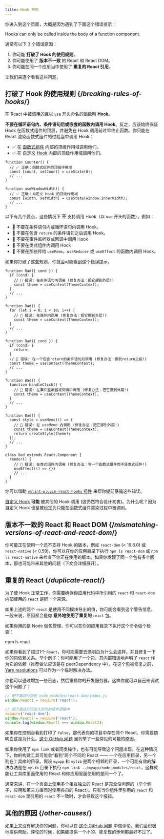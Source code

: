 ```yaml
---
title: Hook 规则
---
```


你进入到这个页面，大概是因为遇到了下面这个错误提示：

<ConsoleBlock level="error">

Hooks can only be called inside the body of a function component.

</ConsoleBlock>

通常有以下 3 个错误原因：

1. 你可能 **打破了 Hook 的使用规则**。
2. 你可能使用了 **版本不一致** 的 React 和 React DOM。
3. 你可能在同一个应用当中使用了 **重复的 React 引用**。

让我们来逐个看看这些问题。

## 打破了 Hook 的使用规则 {/*breaking-rules-of-hooks*/}

在 React 中被调用的且以 `use` 开头命名的函数叫 [**Hook**](/reference/react)。

**不要在循环语句内、条件语句后或嵌套的函数内调用 Hook**。反之，应该始终保证 Hook 在函数式组件的顶层，并避免在 Hook 调用前过早终止函数。你只能在 React 渲染函数式组件的过程当中调用 Hook：

* ✅ 在 [函数式组件](/learn/your-first-component) 内部的顶级作用域调用他们。
* ✅ 在 [自定义 Hook](/learn/reusing-logic-with-custom-hooks) 内部的顶级作用域调用他们。

```js{2-3,8-9}
function Counter() {
  // ✅ 正确：函数式组件的顶级作用域
  const [count, setCount] = useState(0);
  // ...
}

function useWindowWidth() {
  // ✅ 正确：自定义 Hook 的顶级作用域
  const [width, setWidth] = useState(window.innerWidth);
  // ...
}
```

以下有几个要点，这些情况下 **不** 支持调用 Hook（以 `use` 开头的函数），例如：

* 🔴 不要在条件语句内或循环语句内调用 Hook。
* 🔴 不要在包含 `return` 的条件语句之后调用 Hook。
* 🔴 不要在事件监听器或回调中调用 Hook
* 🔴 不要在类式组件内调用 Hook
* 🔴 不要在那些传给 `useMemo`，`useReducer` 或 `useEffect` 的函数内调用 Hook。

如果你打破了这些规则，你就会可能看到这个错误提示。

```js{3-4,11-12,20-21}
function Bad({ cond }) {
  if (cond) {
    // 🔴 错误: 在条件语句内调用 (修复办法：把它挪到外层!)
    const theme = useContext(ThemeContext);
  }
  // ...
}

function Bad() {
  for (let i = 0; i < 10; i++) {
    // 🔴 错误: 在循环内调用 (修复办法：把它挪到外层!)
    const theme = useContext(ThemeContext);
  }
  // ...
}

function Bad({ cond }) {
  if (cond) {
    return;
  }
  // 🔴 错误: 在一个包含return的条件语句后调用 (修复办法：挪到return之前!)
  const theme = useContext(ThemeContext);
  // ...
}

function Bad() {
  function handleClick() {
    // 🔴 错误: 在事件监听器或回调中调用 (修复办法：把它挪到外层!)
    const theme = useContext(ThemeContext);
  }
  // ...
}

function Bad() {
  const style = useMemo(() => {
    // 🔴 错误: 在 useMemo 内调用 (修复办法：把它挪到外层!)
    const theme = useContext(ThemeContext);
    return createStyle(theme);
  });
  // ...
}

class Bad extends React.Component {
  render() {
    // 🔴 错误: 在类式组件内调用 (修复办法：写一个函数式组件而不是类式组件!)
    useEffect(() => {})
    // ...
  }
}
```

你可以借助 [`eslint-plugin-react-hooks` 插件](https://www.npmjs.com/package/eslint-plugin-react-hooks) 来帮你提前暴露这些错误。

<Note>

[自定义 Hook](/learn/reusing-logic-with-custom-hooks) **可能** 被其他的 Hook 调用 (这仍然符合设计初衷)。为什么呢？因为自定义 Hook 也是被设定为只能在函数式组件渲染过程中被调用。

</Note>

## 版本不一致的 React 和 React DOM {/*mismatching-versions-of-react-and-react-dom*/}

你可能正在使用一个还不支持 Hook 的版本，例如 `react-dom` (< 16.8.0) 或 `react-native` (< 0.59)。你可以在你的应用目录下执行 `npm ls react-dom` 或 `npm ls react-native` 来检查下你正在使用的版本。如果你发现了同一个包有多个版本，那也可能带来其他的问题（下文会详细展开）。

## 重复的 React {/*duplicate-react*/}

为了使 Hook 正常工作，你需要确保你应用代码中所引用的 `react` 和 `react-dom` 内部使用的 `react` 是同一个来源。

如果上述的两个 `react` 是使用不同模块导出的值，你可能会看到这个警告信息。一般来说，原因都会是你 **意外地使用了重复的** `react` 包。

如果你用的是 Node 做包管理，你可以在你的应用目录下执行这个命令做个检查：

<TerminalBlock>

npm ls react

</TerminalBlock>

如果你看到了超过1个 `React`，你可能需要去搞明白为什么会这样，并且修复一下你的包依赖关系。举个例子：你可能用了一个包，其内部错误地声明了 `react` 作为它的依赖（推荐做法应该是在 peerDependency 中）。在这个包被修复之前， [Yarn resolutions](https://yarnpkg.com/lang/en/docs/selective-version-resolutions/) 可以作为一个临时解决办法。

你也可以通过增加一些日志，然后重启你的开发服务器，这样你就可以自己来调试这个问题了：

```js
// 把下面这行加在 node_modules/react-dom/index.js
window.React1 = require('react');

// 把下面这几行加入到你的组件逻辑中
require('react-dom');
window.React2 = require('react');
console.log(window.React1 === window.React2);
```

如果你在控制台看到打印了 `false`，那代表你的项目中存在两个 React，你需要搞明白这是为什么。[这个 GitHub 问题](https://github.com/facebook/react/issues/13991) 里列举了一些常见的可能的原因。

如果你使用了 `npm link` 或者同类操作，也有可能导致这个问题出现。在这种情况下，你的构建工具可能会“看到”两个不同的 React —— 一个在应用目录，另一个则在工具库的目录。假设 `myapp` 和 `mylib` 是两个相邻的目录，一个可能有效的解决办法是在 `mylib` 目录下执行 `npm link ../myapp/node_modules/react`，这样就能让工具库里面使用的 React 和你应用里面使用的是同一个了。

<Note>

通常来讲，在一个页面上使用多个相互独立的 React 是完全没问题的（举个例子，应用和第三方库同时使用各自的 React）。只有当你组件里引用的 `react` 和 `react-dom` 里引用的 `react` 不一致时，才会导致这个报错。

</Note>

## 其他的原因 {/*other-causes*/}

如果上文没有解决你的问题，你可以在 [这个 GitHub 问题](https://github.com/facebook/react/issues/13991) 中做评论，我们会积极地提供帮助。评论的时候，如果能提供一个小的、能复现的示例那最好不过了。
